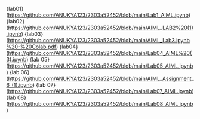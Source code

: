 {lab01} (https://github.com/ANUKYA123/2303a52452/blob/main/Lab1_AIML.ipynb)
{lab02} (https://github.com/ANUKYA123/2303a52452/blob/main/AIML_LAB2%20(1).ipynb)
{lab03} (https://github.com/ANUKYA123/2303a52452/blob/main/AIML_Lab3.ipynb%20-%20Colab.pdf)
{lab04}  (https://github.com/ANUKYA123/2303a52452/blob/main/Lab04_AIML%20(3).ipynb)
{lab 05} (https://github.com/ANUKYA123/2303a52452/blob/main/Lab05_AIML.ipynb)
{lab 06}  (https://github.com/ANUKYA123/2303a52452/blob/main/AIML_Assignment_6_(1).ipynb)
{lab 07}   (https://github.com/ANUKYA123/2303a52452/blob/main/Lab07_AIML.ipynb)
{lab 08}   (https://github.com/ANUKYA123/2303a52452/blob/main/Lab08_AIML.ipynb)
